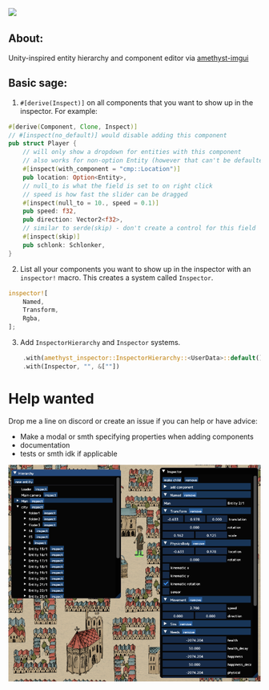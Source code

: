 [![](https://img.shields.io/badge/docs-gh--pages-yellowgreen.svg)](https://awpteamoose.github.io/amethyst-inspector/amethyst_inspector/index.html)

## About:
Unity-inspired entity hierarchy and component editor via [amethyst-imgui](https://github.com/Awpteamoose/amethyst-imgui)

## Basic sage:
1. `#[derive(Inspect)]` on all components that you want to show up in the inspector. For example:
```rust
#[derive(Component, Clone, Inspect)]
// #[inspect(no_default)] would disable adding this component
pub struct Player {
	// will only show a dropdown for entities with this component
	// also works for non-option Entity (however that can't be defaulted), U64Marker, Option<U64Marker>
	#[inspect(with_component = "cmp::Location")]
	pub location: Option<Entity>,
	// null_to is what the field is set to on right click
	// speed is how fast the slider can be dragged
	#[inspect(null_to = 10., speed = 0.1)]
	pub speed: f32,
	pub direction: Vector2<f32>,
	// similar to serde(skip) - don't create a control for this field
	#[inspect(skip)]
	pub schlonk: Schlonker,
}
```
2. List all your components you want to show up in the inspector with an `inspector!` macro. This creates a system called `Inspector`.
```rust
inspector![
	Named,
	Transform,
	Rgba,
];
```
3. Add `InspectorHierarchy` and `Inspector` systems.
```rust
	.with(amethyst_inspector::InspectorHierarchy::<UserData>::default(), "", &[])
	.with(Inspector, "", &[""])
```

# Help wanted
Drop me a line on discord or create an issue if you can help or have advice:

* Make a modal or smth specifying properties when adding components
* documentation
* tests or smth idk if applicable

![screenshot](https://raw.githubusercontent.com/awpteamoose/amethyst-inspector/master/screenshot.png)
